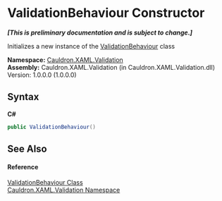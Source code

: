 # ValidationBehaviour Constructor 
 _**\[This is preliminary documentation and is subject to change.\]**_

Initializes a new instance of the <a href="T_Cauldron_XAML_Validation_ValidationBehaviour">ValidationBehaviour</a> class

**Namespace:**&nbsp;<a href="N_Cauldron_XAML_Validation">Cauldron.XAML.Validation</a><br />**Assembly:**&nbsp;Cauldron.XAML.Validation (in Cauldron.XAML.Validation.dll) Version: 1.0.0.0 (1.0.0.0)

## Syntax

**C#**<br />
``` C#
public ValidationBehaviour()
```


## See Also


#### Reference
<a href="T_Cauldron_XAML_Validation_ValidationBehaviour">ValidationBehaviour Class</a><br /><a href="N_Cauldron_XAML_Validation">Cauldron.XAML.Validation Namespace</a><br />